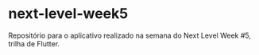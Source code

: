 # next-level-week5
Repositório para o aplicativo realizado na semana do Next Level Week #5, trilha de Flutter.
